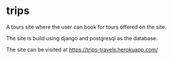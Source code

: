 # trips

A tours site where the user can book for tours offered on the site.

The site is build using django and postgresql as the database.

The site can be visited at https://trips-travels.herokuapp.com/
